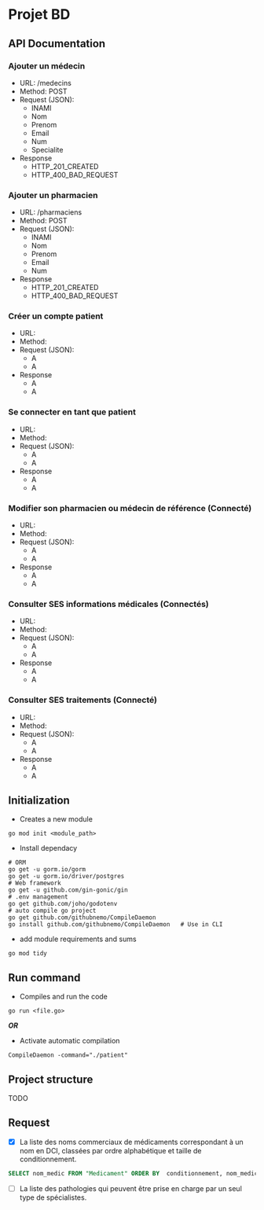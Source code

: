 # Projet BD

## API Documentation

### Ajouter un médecin

- URL: /medecins 
- Method: POST 
- Request (JSON):
  - INAMI
  - Nom
  - Prenom
  - Email
  - Num
  - Specialite 
- Response 
  - HTTP_201_CREATED 
  - HTTP_400_BAD_REQUEST

### Ajouter un pharmacien

- URL: /pharmaciens
- Method: POST
- Request (JSON):
    - INAMI
    - Nom
    - Prenom
    - Email
    - Num
- Response
    - HTTP_201_CREATED
    - HTTP_400_BAD_REQUEST

    
### Créer un compte patient

- URL: 
- Method:
- Request (JSON):
    - A
    - A
- Response
    - A
    - A

### Se connecter en tant que patient

- URL:
- Method:
- Request (JSON):
    - A
    - A
- Response
    - A
    - A
  
### Modifier son pharmacien ou médecin de référence (Connecté)
- URL:
- Method:
- Request (JSON):
    - A
    - A
- Response
    - A
    - A
  
### Consulter SES informations médicales (Connectés)
- URL:
- Method:
- Request (JSON):
    - A
    - A
- Response
    - A
    - A
  
### Consulter SES traitements (Connecté)
- URL:
- Method:
- Request (JSON):
    - A
    - A
- Response
    - A
    - A
  
    
## Initialization

- Creates a new module
```Shell
go mod init <module_path>
```
- Install dependacy
```Shell
# ORM
go get -u gorm.io/gorm
go get -u gorm.io/driver/postgres
# Web framework
go get -u github.com/gin-gonic/gin
# .env management
go get github.com/joho/godotenv
# auto compile go project
go get github.com/githubnemo/CompileDaemon 
go install github.com/githubnemo/CompileDaemon   # Use in CLI
```
- add module requirements and sums
```Shell
go mod tidy
```

## Run command

- Compiles and run the code
```Shell
go run <file.go>
```

**_OR_**

- Activate automatic compilation
```Shell
CompileDaemon -command="./patient"
```

## Project structure

TODO

## Request

- [X] La liste des noms commerciaux de médicaments correspondant à un nom en DCI, classées par ordre alphabétique et taille de conditionnement.

```SQL
SELECT nom_medic FROM "Medicament" ORDER BY  conditionnement, nom_medic;
```

- [ ] La liste des pathologies qui peuvent être prise en charge par un seul type de spécialistes.



